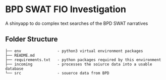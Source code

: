 # BPD SWAT FIO Investigation
A shinyapp to do complex text searches of the BPD SWAT narratives

## Folder Structure
```
├── env                - python3 virtual environment packages
├── README.md
├── requirements.txt   - python packages required by this environment
├── incoming           - processes the soiurce data into a usable database
└── src                - souerce data from BPD
```

